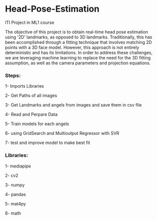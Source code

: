 # Head-Pose-Estimation
ITI Project in ML1 course

The objective of this project is to obtain real-time head pose estimation using '2D' landmarks, as opposed to 3D landmarks. Traditionally, this has been accomplished through a fitting technique that involves matching 2D points with a 3D face model. However, this approach is not entirely deterministic and has its limitations. In order to address these challenges, we are leveraging machine learning to replace the need for the 3D fitting assumption, as well as the camera parameters and projection equations.

### Steps:
1- Imports Libraries

2- Get Paths of all images

3- Get Landmarks and angels from images and save them in csv file

4- Read and Perpare Data

5- Train models for each angels

6- using GridSearch and Multioutput Regressor with SVR

7- test and improve model to make best fit

### Libraries:
1- mediapipe

2- cv2

3- numpy

4- pandas

5- mat4py

6- math
